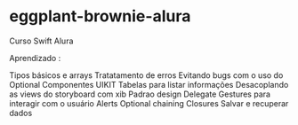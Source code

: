 # eggplant-brownie-alura

Curso Swift Alura 

Aprendizado :

Tipos básicos e arrays
Tratatamento de erros
Evitando bugs com o uso do Optional
Componentes UIKIT
Tabelas para listar informações
Desacoplando as views do storyboard com xib
Padrao design Delegate
Gestures para interagir com o usuário
Alerts
Optional chaining
Closures
Salvar e recuperar dados

